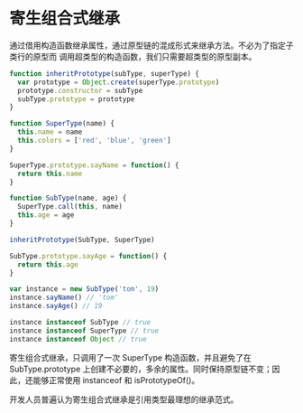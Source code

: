# 寄生组合式继承

通过借用构造函数继承属性，通过原型链的混成形式来继承方法。不必为了指定子类行的原型而
调用超类型的构造函数，我们只需要超类型的原型副本。

```js
function inheritPrototype(subType, superType) {
  var prototype = Object.create(superType.prototype)
  prototype.constructor = subType
  subType.prototype = prototype
}

function SuperType(name) {
  this.name = name
  this.colors = ['red', 'blue', 'green']
}

SuperType.prototype.sayName = function() {
  return this.name
}

function SubType(name, age) {
  SuperType.call(this, name)
  this.age = age
}

inheritPrototype(SubType, SuperType)

SubType.prototype.sayAge = function() {
  return this.age
}

var instance = new SubType('tom', 19)
instance.sayName() // 'tom'
instance.sayAge() // 19

instance instanceof SubType // true
instance instanceof SuperType // true
instance instanceof Object // true
```

寄生组合式继承，只调用了一次 SuperType 构造函数，并且避免了在 SubType.prototype 
上创建不必要的，多余的属性。同时保持原型链不变；因此，还能够正常使用 instanceof 和
isPrototypeOf()。

开发人员普遍认为寄生组合式继承是引用类型最理想的继承范式。
